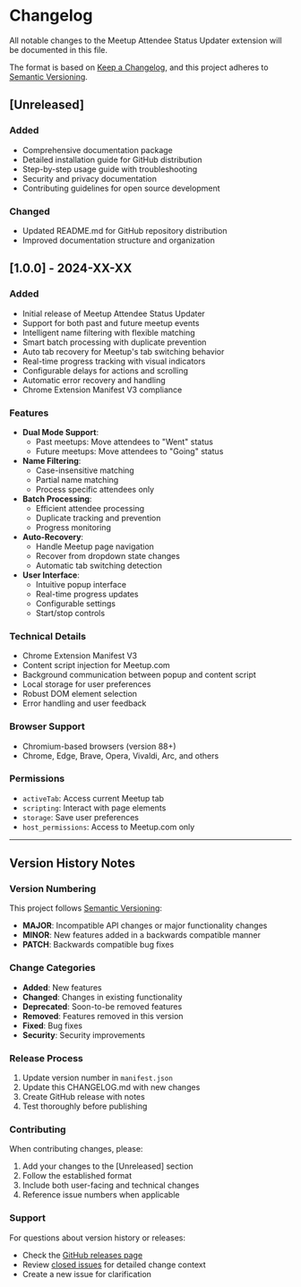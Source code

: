 # Changelog

All notable changes to the Meetup Attendee Status Updater extension will be documented in this file.

The format is based on [Keep a Changelog](https://keepachangelog.com/en/1.0.0/),
and this project adheres to [Semantic Versioning](https://semver.org/spec/v2.0.0.html).

## [Unreleased]

### Added
- Comprehensive documentation package
- Detailed installation guide for GitHub distribution
- Step-by-step usage guide with troubleshooting
- Security and privacy documentation
- Contributing guidelines for open source development

### Changed
- Updated README.md for GitHub repository distribution
- Improved documentation structure and organization

## [1.0.0] - 2024-XX-XX

### Added
- Initial release of Meetup Attendee Status Updater
- Support for both past and future meetup events
- Intelligent name filtering with flexible matching
- Smart batch processing with duplicate prevention
- Auto tab recovery for Meetup's tab switching behavior
- Real-time progress tracking with visual indicators
- Configurable delays for actions and scrolling
- Automatic error recovery and handling
- Chrome Extension Manifest V3 compliance

### Features
- **Dual Mode Support**: 
  - Past meetups: Move attendees to "Went" status
  - Future meetups: Move attendees to "Going" status
- **Name Filtering**: 
  - Case-insensitive matching
  - Partial name matching
  - Process specific attendees only
- **Batch Processing**: 
  - Efficient attendee processing
  - Duplicate tracking and prevention
  - Progress monitoring
- **Auto-Recovery**: 
  - Handle Meetup page navigation
  - Recover from dropdown state changes
  - Automatic tab switching detection
- **User Interface**: 
  - Intuitive popup interface
  - Real-time progress updates
  - Configurable settings
  - Start/stop controls

### Technical Details
- Chrome Extension Manifest V3
- Content script injection for Meetup.com
- Background communication between popup and content script
- Local storage for user preferences
- Robust DOM element selection
- Error handling and user feedback

### Browser Support
- Chromium-based browsers (version 88+)
- Chrome, Edge, Brave, Opera, Vivaldi, Arc, and others

### Permissions
- `activeTab`: Access current Meetup tab
- `scripting`: Interact with page elements
- `storage`: Save user preferences
- `host_permissions`: Access to Meetup.com only

---

## Version History Notes

### Version Numbering
This project follows [Semantic Versioning](https://semver.org/):
- **MAJOR**: Incompatible API changes or major functionality changes
- **MINOR**: New features added in a backwards compatible manner
- **PATCH**: Backwards compatible bug fixes

### Change Categories
- **Added**: New features
- **Changed**: Changes in existing functionality
- **Deprecated**: Soon-to-be removed features
- **Removed**: Features removed in this version
- **Fixed**: Bug fixes
- **Security**: Security improvements

### Release Process
1. Update version number in `manifest.json`
2. Update this CHANGELOG.md with new changes
3. Create GitHub release with notes
4. Test thoroughly before publishing

### Contributing
When contributing changes, please:
1. Add your changes to the [Unreleased] section
2. Follow the established format
3. Include both user-facing and technical changes
4. Reference issue numbers when applicable

### Support
For questions about version history or releases:
- Check the [GitHub releases page](../../releases)
- Review [closed issues](../../issues?q=is%3Aissue+is%3Aclosed) for detailed change context
- Create a new issue for clarification
